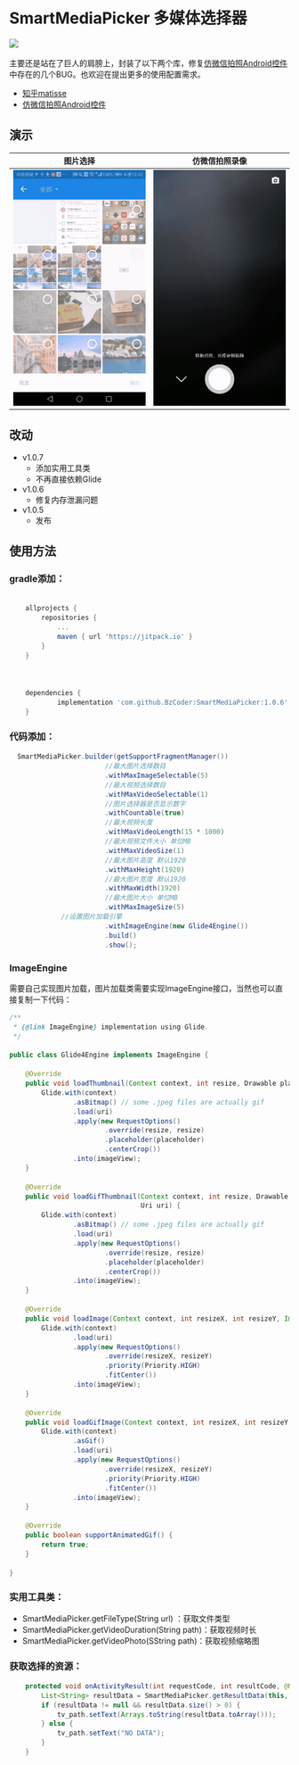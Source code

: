 # SmartMediaPicker 多媒体选择器 
[![](https://jitpack.io/v/BzCoder/SmartMediaPicker.svg)](https://jitpack.io/#BzCoder/SmartMediaPicker)

主要还是站在了巨人的肩膀上，封装了以下两个库，修复[仿微信拍照Android控件](https://github.com/CJT2325/CameraView)中存在的几个BUG。也欢迎在提出更多的使用配置需求。
- [知乎matisse](https://github.com/zhihu/Matisse)
- [仿微信拍照Android控件](https://github.com/CJT2325/CameraView)
## 演示

| 图片选择                  | 仿微信拍照录像                    | 
|:------------------------------:|:---------------------------------:|
|![](image/20190315005039.gif) | ![](image/20190315005454.gif) |

## 改动
- v1.0.7
   - 添加实用工具类
   - 不再直接依赖Glide
- v1.0.6
   - 修复内存泄漏问题
- v1.0.5
   - 发布
## 使用方法
### gradle添加：
```gradle

	allprojects {
		repositories {
			...
			maven { url 'https://jitpack.io' }
		}
	}



	dependencies {
	        implementation 'com.github.BzCoder:SmartMediaPicker:1.0.6'
	}
```
### 代码添加：
```java
  SmartMediaPicker.builder(getSupportFragmentManager())
                        //最大图片选择数目
                        .withMaxImageSelectable(5)
                        //最大视频选择数目
                        .withMaxVideoSelectable(1)
                        //图片选择器是否显示数字
                        .withCountable(true)
                        //最大视频长度
                        .withMaxVideoLength(15 * 1000)
                        //最大视频文件大小 单位MB
                        .withMaxVideoSize(1)
                        //最大图片高度 默认1920
                        .withMaxHeight(1920)
                        //最大图片宽度 默认1920
                        .withMaxWidth(1920)
                        //最大图片大小 单位MB
                        .withMaxImageSize(5)
			 //设置图片加载引擎
                        .withImageEngine(new Glide4Engine())
                        .build()
                        .show();
```
### ImageEngine
需要自己实现图片加载，图片加载类需要实现ImageEngine接口，当然也可以直接复制一下代码：
```java
/**
 * {@link ImageEngine} implementation using Glide.
 */

public class Glide4Engine implements ImageEngine {

    @Override
    public void loadThumbnail(Context context, int resize, Drawable placeholder, ImageView imageView, Uri uri) {
        Glide.with(context)
                .asBitmap() // some .jpeg files are actually gif
                .load(uri)
                .apply(new RequestOptions()
                        .override(resize, resize)
                        .placeholder(placeholder)
                        .centerCrop())
                .into(imageView);
    }

    @Override
    public void loadGifThumbnail(Context context, int resize, Drawable placeholder, ImageView imageView,
                                 Uri uri) {
        Glide.with(context)
                .asBitmap() // some .jpeg files are actually gif
                .load(uri)
                .apply(new RequestOptions()
                        .override(resize, resize)
                        .placeholder(placeholder)
                        .centerCrop())
                .into(imageView);
    }

    @Override
    public void loadImage(Context context, int resizeX, int resizeY, ImageView imageView, Uri uri) {
        Glide.with(context)
                .load(uri)
                .apply(new RequestOptions()
                        .override(resizeX, resizeY)
                        .priority(Priority.HIGH)
                        .fitCenter())
                .into(imageView);
    }

    @Override
    public void loadGifImage(Context context, int resizeX, int resizeY, ImageView imageView, Uri uri) {
        Glide.with(context)
                .asGif()
                .load(uri)
                .apply(new RequestOptions()
                        .override(resizeX, resizeY)
                        .priority(Priority.HIGH)
                        .fitCenter())
                .into(imageView);
    }

    @Override
    public boolean supportAnimatedGif() {
        return true;
    }

}
```
### 实用工具类：
- SmartMediaPicker.getFileType(String url) ：获取文件类型
- SmartMediaPicker.getVideoDuration(String path)：获取视频时长
- SmartMediaPicker.getVideoPhoto(SString path)：获取视频缩略图

### 获取选择的资源：

```java
    protected void onActivityResult(int requestCode, int resultCode, @Nullable Intent data) {
        List<String> resultData = SmartMediaPicker.getResultData(this, requestCode, resultCode, data);
        if (resultData != null && resultData.size() > 0) {
            tv_path.setText(Arrays.toString(resultData.toArray()));
        } else {
            tv_path.setText("NO DATA");
        }
    }
```
